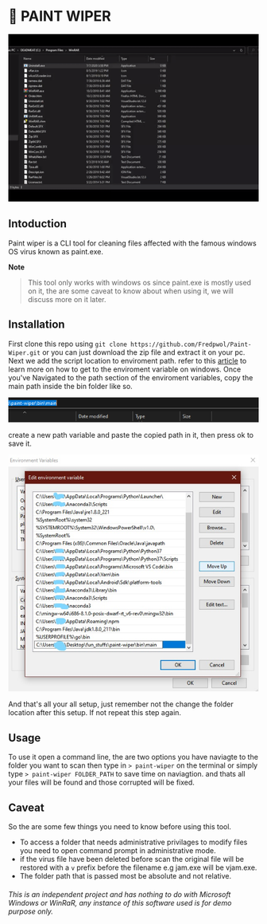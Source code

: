 # 🎨 PAINT WIPER

![demo_video](./assets/demovid.gif)
## Intoduction
Paint wiper is a CLI tool for cleaning files affected with the famous windows OS virus known as paint.exe.

<b>Note</b> 
>This tool only works with windows os since paint.exe is mostly used on it, the are some caveat to know about when using it, we will discuss more on it later.

## Installation
First clone this repo using `git clone https://github.com/Fredpwol/Paint-Wiper.git` or you can just download the zip file and extract it on your pc.
Next we add the script location to enviroment path. refer to this [article](https://www.architectryan.com/2018/08/31/how-to-change-environment-variables-on-windows-10/) to learn more on how to get to the enviroment variable on windows.
Once you've Navigated to the path section of the enviroment variables, copy the main path inside the bin folder like so.

![](./assets/path.png)

create a new path variable and paste the copied path in it, then press ok to save it.

![](./assets/envpath.jpg)

And that's all your all setup, just remember not the change the folder location after this setup. If not repeat this step again.

## Usage
To use it open a command line, the are two options you have naviagte to the folder you want to scan then type in `> paint-wiper` on the terminal or simply type `> paint-wiper FOLDER_PATH` to save time on naviagtion. and thats all your files will be found and those corrupted will be fixed.

## Caveat
So the are some few things you need to know before using this tool.

- To access a folder that needs administrative privilages to modify files you need to open command prompt in administrative mode.
- if the virus file have been deleted before scan the original file will be restored with a `v` prefix before the filename e.g jam.exe will be vjam.exe.
- The folder path that is passed most be absolute and not relative.

###### This is an independent project and has nothing to do with Microsoft Windows or WinRaR, any instance of this software used is for demo purpose only.
